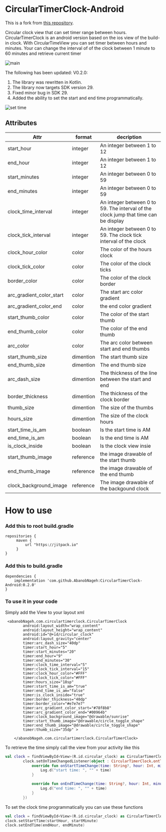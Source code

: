 # CircularTimerClock-Android
This is a fork from [this repository](https://github.com/giliy/CircularTimerClock-Android).

Circular clock view that can set timer range between hours.
CircularTimerClock is an android version based on the ios view of the build-in clock.
With CircularTimeView you can set timer between hours and minutes. 
Your can change the interval of of the clock between 1 minute to 60 minutes and retrieve current timer

![main](https://user-images.githubusercontent.com/22684921/75572497-8f42c000-5a63-11ea-88f2-82fb25c2befa.gif)

The following has been updated:
V0.2.0:
1. The library was rewritten in Kotlin.
2. The library now targets SDK version 29.
3. Fixed minor bug in SDK 29.
4. Added the ability to set the start and end time programmatically.

![set time](https://user-images.githubusercontent.com/22684921/75571362-ae405280-5a61-11ea-9f39-ac96919c07a1.gif)

## Attributes

| Attr  | format | decription |
| ------------- | ------------- | ------------- |
| start_hour  | integer  | An integer between 1 to 12  |
| end_hour  | integer  | An integer between 1 to 12  |
| start_minutes  | integer  | An integer between 0 to 59  |
| end_minutes  | integer  | An integer between 0 to 59  |
| clock_time_interval  | integer  | An integer between 0 to 59. The interval of the clock jump that time can be display|
| clock_tick_interval  | integer  | An integer between 0 to 59. The clock tick interval of the clock |
| clock_hour_color  | color  | The color of the hours clock  |
| clock_tick_color  | color  | The color of the clock ticks  |
| border_color  | color  | The color of the clock border  |
| arc_gradient_color_start  | color  | The start arc color gradient  |
| arc_gradient_color_end  | color  | the end color gradient  |
| start_thumb_color  | color  | The color of the start thumb |
| end_thumb_color  | color  | The color of the end thumb  |
|  arc_color | color  | The arc color between start and end thumbs  |
|  start_thumb_size | dimention  | The start thumb size  |
|  end_thumb_size | dimention  | The end thumb size  |
| arc_dash_size  | dimention  | The thickness of the line between the start and end  |
| border_thickness  | dimention  | The thickness of the clock border  |
| thumb_size  | dimention  | The size of the thumbs  |
| hours_size  | dimention  | The size of the clock hours  |
| start_time_is_am  | boolean  | Is the start time is AM  |
| end_time_is_am  | boolean  | Is the end time is AM  |
| is_clock_inside  | boolean  | Is the clock view insie  |
| start_thumb_image  | reference  | the image drawable of the start thumb  |
| end_thumb_image  | reference  | the image drawable of the end thumb  |
| clock_background_image  | reference  | The image drawable of the backgound clock  |

# How to use

### Add this to root build.gradle
```
repositories {
     maven {
         url "https://jitpack.io"
     }
}
```

### Add this to build.gradle
```
dependencies {
    implementation 'com.github.AbanobNageh:CircularTimerClock-Android:0.2.0'
}
```

### To use it in your code
Simply add the View to your layout xml

```
 <abanobNageh.com.circulartimerclock.CircularTimerClock
        android:layout_width="wrap_content"
        android:layout_height="wrap_content"
        android:id="@+id/circular_clock"
        android:layout_gravity="center"
        timer:arc_dash_size="40dp"
        timer:start_hour="5"
        timer:start_minutes="20"
        timer:end_hour="9"
        timer:end_minutes="30"
        timer:clock_time_interval="5"
        timer:clock_tick_interval="15"
        timer:clock_hour_color="#FFF"
        timer:clock_tick_color="#FFF"
        timer:hours_size="18sp"
        timer:start_time_is_am="true"
        timer:end_time_is_am="false"
        timer:is_clock_inside="true"
        timer:border_thickness="40dp"
        timer:border_color="#e7e7e7"
        timer:arc_gradient_color_start="#78f8b8"
        timer:arc_gradient_color_end="#00964b"
        timer:clock_background_image="@drawable/sunrise"
        timer:start_thumb_image="@drawable/circle_toggle_shape"
        timer:end_thumb_image="@drawable/circle_toggle_shape"
        timer:thumb_size="35dp" >

    </abanobNageh.com.circulartimerclock.CircularTimerClock>
```
To retrieve the time simply call the view from your activity like this
```kotlin
val clock = findViewById<View>(R.id.circular_clock) as CircularTimerClock
        clock.setOnTimeChangedListener(object : CircularTimerClock.ontTimeChanged {
            override fun onStartTimeChange(time: String?, hour: Int, minutes: Int, isAM: Boolean) {
                Log.d("start time: ", "" + time)
            }

            override fun onEndTimeChange(time: String?, hour: Int, minutes: Int, isAM: Boolean) {
                Log.d("end time: ", "" + time)
            }
        })
```
To set the clock time programmatically you can use these functions
```kotlin
val clock = findViewById<View>(R.id.circular_clock) as CircularTimerClock
clock.setStartTime(startHour, startMinute)
clock.setEndTime(endHour, endMinute)
```
